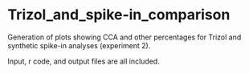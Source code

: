 # Trizol_and_spike-in_comparison

Generation of plots showing CCA and other percentages for Trizol and synthetic spike-in analyses (experiment 2). 

Input, r code, and output files are all included.